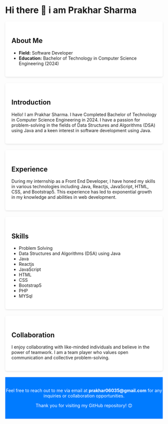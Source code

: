 <h1>Hi there 👋 i am Prakhar Sharma</h1>

  </header>
    <section style="padding: 20px; margin-bottom: 20px; background-color: #fff; border-radius: 5px; box-shadow: 0 2px 5px rgba(0, 0, 0, 0.1);">
        <h2>About Me</h2>
        <ul>
            <li><strong>Field:</strong> Software Developer </li>
            <li><strong>Education:</strong> Bachelor of Technology in Computer Science Engineering (2024)</li>
        </ul>
    </section>
    <section style="padding: 20px; margin-bottom: 20px; background-color: #fff; border-radius: 5px; box-shadow: 0 2px 5px rgba(0, 0, 0, 0.1);">
        <h2>Introduction</h2>
        <p>Hello! I am Prakhar Sharma. I have Completed  Bachelor of Technology in Computer Science Engineering in 2024. I have a passion for problem-solving in the fields of Data Structures and Algorithms (DSA) using Java and a keen interest in software development using Java.</p>
    </section>
    <section style="padding: 20px; margin-bottom: 20px; background-color: #fff; border-radius: 5px; box-shadow: 0 2px 5px rgba(0, 0, 0, 0.1);">
        <h2>Experience</h2>
        <p>During my internship as a Front End Developer, I have honed my skills in various technologies including Java, Reactjs, JavaScript, HTML, CSS, and Bootstrap5. This experience has led to exponential growth in my knowledge and abilities in web development.</p>
    </section>
    <section style="padding: 20px; margin-bottom: 20px; background-color: #fff; border-radius: 5px; box-shadow: 0 2px 5px rgba(0, 0, 0, 0.1);">
        <h2>Skills</h2>
        <ul>
            <li>Problem Solving</li>
            <li>Data Structures and Algorithms (DSA) using Java</li>
            <li>Java</li>
            <li>Reactjs</li>
            <li>JavaScript</li>
            <li>HTML</li>
            <li>CSS</li>
            <li>Bootstrap5</li>
             <li>PHP</li>
            <li>MYSql</li>
        </ul>
    </section>
    <section style="padding: 20px; margin-bottom: 20px; background-color: #fff; border-radius: 5px; box-shadow: 0 2px 5px rgba(0, 0, 0, 0.1);">
        <h2>Collaboration</h2>
        <p>I enjoy collaborating with like-minded individuals and believe in the power of teamwork. I am a team player who values open communication and collective problem-solving.</p>
    </section>
    <footer style="background-color: #007bff; color: #fff; text-align: center; padding: 20px 0;">
        <p>Feel free to reach out to me via email at <a href="mailto:prakhar06035@gmail.com" style="color: #fff; text-decoration: none; font-weight: bold;">prakhar06035@gmail.com</a> for any inquiries or collaboration opportunities.</p>
        <p>Thank you for visiting my GitHub repository! 😊</p>
    </footer>






